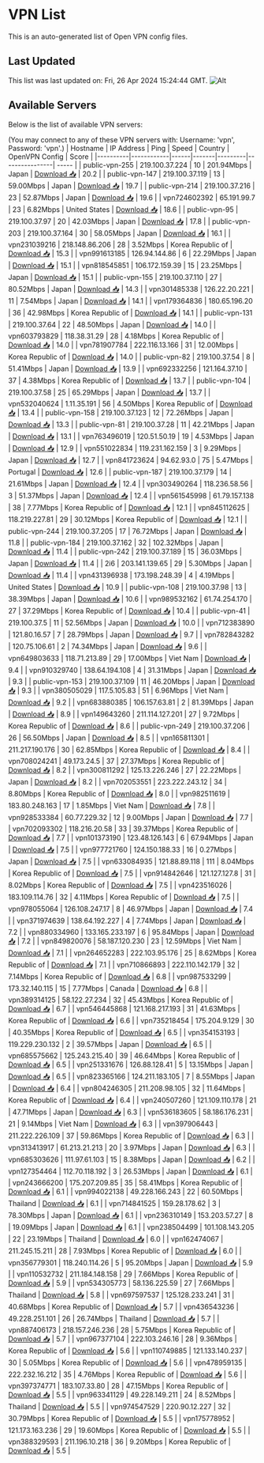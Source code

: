 # VPN List

This is an auto-generated list of Open VPN config files.

## Last Updated

This list was last updated on: Fri, 26 Apr 2024 15:24:44 GMT.
![Alt](https://repobeats.axiom.co/api/embed/186b98318ef1479477931607c1ad7d823f12451f.svg "Repobeats analytics image")

## Available Servers

Below is the list of available VPN servers:

(You may connect to any of these VPN servers with: Username: 'vpn', Password: 'vpn'.)
| Hostname | IP Address | Ping | Speed | Country | OpenVPN Config | Score |
|----------|------------|------|-------|---------|----------------| ----- |
| public-vpn-255 | 219.100.37.224 | 10 | 201.94Mbps | Japan | [Download 📥](./configs/server_0_JP.ovpn) | 20.2 |
| public-vpn-147 | 219.100.37.119 | 13 | 59.00Mbps | Japan | [Download 📥](./configs/server_1_JP.ovpn) | 19.7 |
| public-vpn-214 | 219.100.37.216 | 23 | 52.87Mbps | Japan | [Download 📥](./configs/server_2_JP.ovpn) | 19.6 |
| vpn724602392 | 65.191.99.7 | 23 | 6.82Mbps | United States | [Download 📥](./configs/server_3_US.ovpn) | 18.6 |
| public-vpn-95 | 219.100.37.97 | 20 | 42.03Mbps | Japan | [Download 📥](./configs/server_4_JP.ovpn) | 17.8 |
| public-vpn-203 | 219.100.37.164 | 30 | 58.05Mbps | Japan | [Download 📥](./configs/server_5_JP.ovpn) | 16.1 |
| vpn231039216 | 218.148.86.206 | 28 | 3.52Mbps | Korea Republic of | [Download 📥](./configs/server_6_KR.ovpn) | 15.3 |
| vpn991613185 | 126.94.144.86 | 6 | 22.29Mbps | Japan | [Download 📥](./configs/server_7_JP.ovpn) | 15.1 |
| vpn818545851 | 106.172.159.39 | 15 | 23.25Mbps | Japan | [Download 📥](./configs/server_8_JP.ovpn) | 15.1 |
| public-vpn-155 | 219.100.37.110 | 27 | 80.52Mbps | Japan | [Download 📥](./configs/server_9_JP.ovpn) | 14.3 |
| vpn301485338 | 126.22.20.221 | 11 | 7.54Mbps | Japan | [Download 📥](./configs/server_10_JP.ovpn) | 14.1 |
| vpn179364836 | 180.65.196.20 | 36 | 42.98Mbps | Korea Republic of | [Download 📥](./configs/server_11_KR.ovpn) | 14.1 |
| public-vpn-131 | 219.100.37.64 | 22 | 48.50Mbps | Japan | [Download 📥](./configs/server_12_JP.ovpn) | 14.0 |
| vpn603793829 | 118.38.31.29 | 28 | 4.18Mbps | Korea Republic of | [Download 📥](./configs/server_13_KR.ovpn) | 14.0 |
| vpn781907784 | 222.116.13.166 | 31 | 12.00Mbps | Korea Republic of | [Download 📥](./configs/server_14_KR.ovpn) | 14.0 |
| public-vpn-82 | 219.100.37.54 | 8 | 51.41Mbps | Japan | [Download 📥](./configs/server_15_JP.ovpn) | 13.9 |
| vpn692332256 | 121.164.37.10 | 37 | 4.38Mbps | Korea Republic of | [Download 📥](./configs/server_16_KR.ovpn) | 13.7 |
| public-vpn-104 | 219.100.37.58 | 25 | 65.29Mbps | Japan | [Download 📥](./configs/server_17_JP.ovpn) | 13.7 |
| vpn532040624 | 1.11.35.191 | 56 | 4.50Mbps | Korea Republic of | [Download 📥](./configs/server_18_KR.ovpn) | 13.4 |
| public-vpn-158 | 219.100.37.123 | 12 | 72.26Mbps | Japan | [Download 📥](./configs/server_19_JP.ovpn) | 13.3 |
| public-vpn-81 | 219.100.37.28 | 11 | 42.21Mbps | Japan | [Download 📥](./configs/server_20_JP.ovpn) | 13.1 |
| vpn763496019 | 120.51.50.19 | 19 | 4.53Mbps | Japan | [Download 📥](./configs/server_21_JP.ovpn) | 12.9 |
| vpn551022834 | 119.231.162.159 | 3 | 9.29Mbps | Japan | [Download 📥](./configs/server_22_JP.ovpn) | 12.7 |
| vpn841723624 | 94.62.93.0 | 75 | 5.47Mbps | Portugal | [Download 📥](./configs/server_23_PT.ovpn) | 12.6 |
| public-vpn-187 | 219.100.37.179 | 14 | 21.61Mbps | Japan | [Download 📥](./configs/server_24_JP.ovpn) | 12.4 |
| vpn303490264 | 118.236.58.56 | 3 | 51.37Mbps | Japan | [Download 📥](./configs/server_25_JP.ovpn) | 12.4 |
| vpn561545998 | 61.79.157.138 | 38 | 7.77Mbps | Korea Republic of | [Download 📥](./configs/server_26_KR.ovpn) | 12.1 |
| vpn845112625 | 118.219.227.81 | 29 | 30.12Mbps | Korea Republic of | [Download 📥](./configs/server_27_KR.ovpn) | 12.1 |
| public-vpn-244 | 219.100.37.205 | 17 | 76.72Mbps | Japan | [Download 📥](./configs/server_28_JP.ovpn) | 11.8 |
| public-vpn-184 | 219.100.37.162 | 32 | 102.32Mbps | Japan | [Download 📥](./configs/server_29_JP.ovpn) | 11.4 |
| public-vpn-242 | 219.100.37.189 | 15 | 36.03Mbps | Japan | [Download 📥](./configs/server_30_JP.ovpn) | 11.4 |
| 2i6 | 203.141.139.65 | 29 | 5.30Mbps | Japan | [Download 📥](./configs/server_31_JP.ovpn) | 11.4 |
| vpn431396938 | 173.198.248.39 | 4 | 4.19Mbps | United States | [Download 📥](./configs/server_32_US.ovpn) | 10.9 |
| public-vpn-108 | 219.100.37.98 | 13 | 38.39Mbps | Japan | [Download 📥](./configs/server_33_JP.ovpn) | 10.6 |
| vpn989532162 | 61.74.254.170 | 27 | 37.29Mbps | Korea Republic of | [Download 📥](./configs/server_34_KR.ovpn) | 10.4 |
| public-vpn-41 | 219.100.37.5 | 11 | 52.56Mbps | Japan | [Download 📥](./configs/server_35_JP.ovpn) | 10.0 |
| vpn712383890 | 121.80.16.57 | 7 | 28.79Mbps | Japan | [Download 📥](./configs/server_36_JP.ovpn) | 9.7 |
| vpn782843282 | 120.75.106.61 | 2 | 74.34Mbps | Japan | [Download 📥](./configs/server_37_JP.ovpn) | 9.6 |
| vpn649803633 | 118.71.213.89 | 29 | 17.00Mbps | Viet Nam | [Download 📥](./configs/server_38_VN.ovpn) | 9.4 |
| vpn910329740 | 138.64.194.108 | 4 | 31.31Mbps | Japan | [Download 📥](./configs/server_39_JP.ovpn) | 9.3 |
| public-vpn-153 | 219.100.37.109 | 11 | 46.20Mbps | Japan | [Download 📥](./configs/server_40_JP.ovpn) | 9.3 |
| vpn380505029 | 117.5.105.83 | 51 | 6.96Mbps | Viet Nam | [Download 📥](./configs/server_41_VN.ovpn) | 9.2 |
| vpn683880385 | 106.157.63.81 | 2 | 81.39Mbps | Japan | [Download 📥](./configs/server_42_JP.ovpn) | 8.9 |
| vpn149643260 | 211.114.127.201 | 27 | 9.72Mbps | Korea Republic of | [Download 📥](./configs/server_43_KR.ovpn) | 8.6 |
| public-vpn-249 | 219.100.37.206 | 26 | 56.50Mbps | Japan | [Download 📥](./configs/server_44_JP.ovpn) | 8.5 |
| vpn165811301 | 211.217.190.176 | 30 | 62.85Mbps | Korea Republic of | [Download 📥](./configs/server_45_KR.ovpn) | 8.4 |
| vpn708024241 | 49.173.24.5 | 37 | 27.37Mbps | Korea Republic of | [Download 📥](./configs/server_46_KR.ovpn) | 8.2 |
| vpn300811292 | 125.13.226.246 | 27 | 22.22Mbps | Japan | [Download 📥](./configs/server_47_JP.ovpn) | 8.2 |
| vpn702053551 | 223.222.243.12 | 34 | 8.80Mbps | Korea Republic of | [Download 📥](./configs/server_48_KR.ovpn) | 8.0 |
| vpn982511619 | 183.80.248.163 | 17 | 1.85Mbps | Viet Nam | [Download 📥](./configs/server_49_VN.ovpn) | 7.8 |
| vpn928533384 | 60.77.229.32 | 12 | 9.00Mbps | Japan | [Download 📥](./configs/server_50_JP.ovpn) | 7.7 |
| vpn702093302 | 118.216.20.58 | 33 | 39.37Mbps | Korea Republic of | [Download 📥](./configs/server_51_KR.ovpn) | 7.7 |
| vpn101373190 | 123.48.126.143 | 6 | 67.94Mbps | Japan | [Download 📥](./configs/server_52_JP.ovpn) | 7.5 |
| vpn977721760 | 124.150.188.33 | 16 | 0.27Mbps | Japan | [Download 📥](./configs/server_53_JP.ovpn) | 7.5 |
| vpn633084935 | 121.88.89.118 | 111 | 8.04Mbps | Korea Republic of | [Download 📥](./configs/server_54_KR.ovpn) | 7.5 |
| vpn914842646 | 121.127.127.8 | 31 | 8.02Mbps | Korea Republic of | [Download 📥](./configs/server_55_KR.ovpn) | 7.5 |
| vpn423516026 | 183.109.114.76 | 32 | 4.11Mbps | Korea Republic of | [Download 📥](./configs/server_56_KR.ovpn) | 7.5 |
| vpn978055064 | 126.108.247.17 | 8 | 46.97Mbps | Japan | [Download 📥](./configs/server_57_JP.ovpn) | 7.4 |
| vpn371974639 | 138.64.192.227 | 4 | 7.74Mbps | Japan | [Download 📥](./configs/server_58_JP.ovpn) | 7.2 |
| vpn880334960 | 133.165.233.197 | 6 | 95.84Mbps | Japan | [Download 📥](./configs/server_59_JP.ovpn) | 7.2 |
| vpn849820076 | 58.187.120.230 | 23 | 12.59Mbps | Viet Nam | [Download 📥](./configs/server_60_VN.ovpn) | 7.1 |
| vpn264652283 | 222.103.95.176 | 25 | 8.62Mbps | Korea Republic of | [Download 📥](./configs/server_61_KR.ovpn) | 7.1 |
| vpn710866893 | 222.110.142.179 | 32 | 7.14Mbps | Korea Republic of | [Download 📥](./configs/server_62_KR.ovpn) | 6.8 |
| vpn987533299 | 173.32.140.115 | 15 | 7.77Mbps | Canada | [Download 📥](./configs/server_63_CA.ovpn) | 6.8 |
| vpn389314125 | 58.122.27.234 | 32 | 45.43Mbps | Korea Republic of | [Download 📥](./configs/server_64_KR.ovpn) | 6.7 |
| vpn546445868 | 121.168.217.193 | 31 | 41.63Mbps | Korea Republic of | [Download 📥](./configs/server_65_KR.ovpn) | 6.6 |
| vpn735218454 | 175.204.9.129 | 30 | 40.35Mbps | Korea Republic of | [Download 📥](./configs/server_66_KR.ovpn) | 6.5 |
| vpn354153193 | 119.229.230.132 | 2 | 39.57Mbps | Japan | [Download 📥](./configs/server_67_JP.ovpn) | 6.5 |
| vpn685575662 | 125.243.215.40 | 39 | 46.64Mbps | Korea Republic of | [Download 📥](./configs/server_68_KR.ovpn) | 6.5 |
| vpn251331676 | 126.88.128.41 | 5 | 13.15Mbps | Japan | [Download 📥](./configs/server_69_JP.ovpn) | 6.5 |
| vpn823365166 | 124.211.183.105 | 7 | 8.55Mbps | Japan | [Download 📥](./configs/server_70_JP.ovpn) | 6.4 |
| vpn804246305 | 211.208.98.105 | 32 | 11.64Mbps | Korea Republic of | [Download 📥](./configs/server_71_KR.ovpn) | 6.4 |
| vpn240507260 | 121.109.110.178 | 21 | 47.71Mbps | Japan | [Download 📥](./configs/server_72_JP.ovpn) | 6.3 |
| vpn536183605 | 58.186.176.231 | 21 | 9.14Mbps | Viet Nam | [Download 📥](./configs/server_73_VN.ovpn) | 6.3 |
| vpn397906443 | 211.222.226.109 | 37 | 59.86Mbps | Korea Republic of | [Download 📥](./configs/server_74_KR.ovpn) | 6.3 |
| vpn313413917 | 61.213.21.213 | 20 | 3.97Mbps | Japan | [Download 📥](./configs/server_75_JP.ovpn) | 6.3 |
| vpn685303626 | 111.97.61.103 | 15 | 8.38Mbps | Japan | [Download 📥](./configs/server_76_JP.ovpn) | 6.2 |
| vpn127354464 | 112.70.118.192 | 3 | 26.53Mbps | Japan | [Download 📥](./configs/server_77_JP.ovpn) | 6.1 |
| vpn243666200 | 175.207.209.85 | 35 | 58.41Mbps | Korea Republic of | [Download 📥](./configs/server_78_KR.ovpn) | 6.1 |
| vpn994022138 | 49.228.166.243 | 22 | 60.50Mbps | Thailand | [Download 📥](./configs/server_79_TH.ovpn) | 6.1 |
| vpn714841525 | 159.28.178.62 | 3 | 78.30Mbps | Japan | [Download 📥](./configs/server_80_JP.ovpn) | 6.1 |
| vpn236310149 | 153.203.57.27 | 8 | 19.09Mbps | Japan | [Download 📥](./configs/server_81_JP.ovpn) | 6.1 |
| vpn238504499 | 101.108.143.205 | 22 | 23.19Mbps | Thailand | [Download 📥](./configs/server_82_TH.ovpn) | 6.0 |
| vpn162474067 | 211.245.15.211 | 28 | 7.93Mbps | Korea Republic of | [Download 📥](./configs/server_83_KR.ovpn) | 6.0 |
| vpn356779301 | 118.240.114.26 | 5 | 95.20Mbps | Japan | [Download 📥](./configs/server_84_JP.ovpn) | 5.9 |
| vpn110532732 | 211.184.148.158 | 29 | 7.66Mbps | Korea Republic of | [Download 📥](./configs/server_85_KR.ovpn) | 5.9 |
| vpn534305773 | 58.136.225.59 | 27 | 7.66Mbps | Thailand | [Download 📥](./configs/server_86_TH.ovpn) | 5.8 |
| vpn697597537 | 125.128.233.241 | 31 | 40.68Mbps | Korea Republic of | [Download 📥](./configs/server_87_KR.ovpn) | 5.7 |
| vpn436543236 | 49.228.251.101 | 26 | 26.74Mbps | Thailand | [Download 📥](./configs/server_88_TH.ovpn) | 5.7 |
| vpn887406173 | 218.157.246.236 | 28 | 5.75Mbps | Korea Republic of | [Download 📥](./configs/server_89_KR.ovpn) | 5.7 |
| vpn967377104 | 222.103.246.16 | 28 | 9.36Mbps | Korea Republic of | [Download 📥](./configs/server_90_KR.ovpn) | 5.6 |
| vpn110749885 | 121.133.140.237 | 30 | 5.05Mbps | Korea Republic of | [Download 📥](./configs/server_91_KR.ovpn) | 5.6 |
| vpn478959135 | 222.232.16.212 | 35 | 4.76Mbps | Korea Republic of | [Download 📥](./configs/server_92_KR.ovpn) | 5.6 |
| vpn397374771 | 183.107.33.80 | 28 | 47.15Mbps | Korea Republic of | [Download 📥](./configs/server_93_KR.ovpn) | 5.5 |
| vpn963341129 | 49.228.149.211 | 24 | 8.52Mbps | Thailand | [Download 📥](./configs/server_94_TH.ovpn) | 5.5 |
| vpn974547529 | 220.90.12.227 | 32 | 30.79Mbps | Korea Republic of | [Download 📥](./configs/server_95_KR.ovpn) | 5.5 |
| vpn175778952 | 121.173.163.236 | 29 | 19.60Mbps | Korea Republic of | [Download 📥](./configs/server_96_KR.ovpn) | 5.5 |
| vpn388329593 | 211.196.10.218 | 36 | 9.20Mbps | Korea Republic of | [Download 📥](./configs/server_97_KR.ovpn) | 5.5 |
